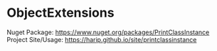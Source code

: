 # ObjectExtensions

Nuget Package: https://www.nuget.org/packages/PrintClassInstance
Project Site/Usage: https://harip.github.io/site/printclassinstance